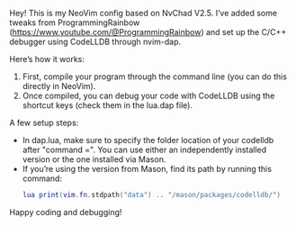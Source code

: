 
Hey! This is my NeoVim config based on NvChad V2.5. I’ve added some tweaks from ProgrammingRainbow (https://www.youtube.com/@ProgrammingRainbow) and set up the C/C++ debugger using CodeLLDB through nvim-dap.

Here’s how it works:
1. First, compile your program through the command line (you can do this directly in NeoVim).
2. Once compiled, you can debug your code with CodeLLDB using the shortcut keys (check them in the lua.dap file).

A few setup steps:
- In dap.lua, make sure to specify the folder location of your codelldb after "command =". You can use either an independently installed version or the one installed via Mason.
- If you’re using the version from Mason, find its path by running this command:
  ```lua
  lua print(vim.fn.stdpath("data") .. "/mason/packages/codelldb/")
  ```

Happy coding and debugging!
